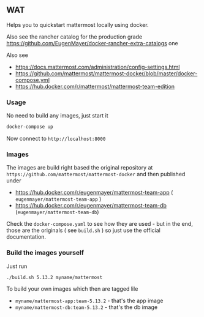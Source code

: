 ## WAT

Helps you to quickstart mattermost locally using docker.

Also see the rancher catalog for the production grade https://github.com/EugenMayer/docker-rancher-extra-catalogs one

Also see 
 - https://docs.mattermost.com/administration/config-settings.html
 - https://github.com/mattermost/mattermost-docker/blob/master/docker-compose.yml
 - https://hub.docker.com/r/mattermost/mattermost-team-edition

### Usage

No need to build any images, just start it

```bash
docker-compose up
```

Now connect to `http://localhost:8000`

### Images

The images are build right based the original repository at `https://github.com/mattermost/mattermost-docker`
and then published under 

 - https://hub.docker.com/r/eugenmayer/mattermost-team-app ( `eugenmayer/mattermost-team-app` )
 - https://hub.docker.com/r/eugenmayer/mattermost-team-db (`eugenmayer/mattermost-team-db`)
 
Check the `docker-compose.yaml` to see how they are used - but in the end, those are the originals ( see `build.sh` )
so just use the official documentation.

### Build the images yourself

Just run

```bash
./build.sh 5.13.2 myname/mattermost
```

To build your own images which then are tagged lile
 - `myname/mattermost-app:team-5.13.2` - that's the app image
 - `myname/mattermost-db:team-5.13.2` - that's the db image
```